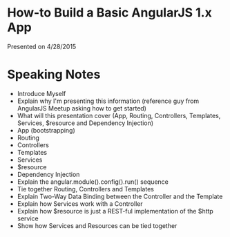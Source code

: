 # How-to Build a Basic AngularJS 1.x App

Presented on 4/28/2015

# Speaking Notes

 - Introduce Myself
 - Explain why I'm presenting this information (reference guy from AngularJS Meetup asking how to get started)
 - What will this presentation cover (App, Routing, Controllers, Templates, Services, $resource and Dependency Injection)
 - App (bootstrapping)
 - Routing
 - Controllers
 - Templates
 - Services
 - $resource
 - Dependency Injection
 - Explain the angular.module().config().run() sequence
 - Tie together Routing, Controllers and Templates
 - Explain Two-Way Data Binding between the Controller and the Template
 - Explain how Services work with a Controller
 - Explain how $resource is just a REST-ful implementation of the $http service
 - Show how Services and Resources can be tied together

